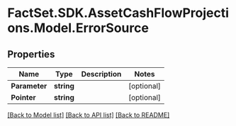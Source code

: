 # FactSet.SDK.AssetCashFlowProjections.Model.ErrorSource

## Properties

Name | Type | Description | Notes
------------ | ------------- | ------------- | -------------
**Parameter** | **string** |  | [optional] 
**Pointer** | **string** |  | [optional] 

[[Back to Model list]](../README.md#documentation-for-models) [[Back to API list]](../README.md#documentation-for-api-endpoints) [[Back to README]](../README.md)

